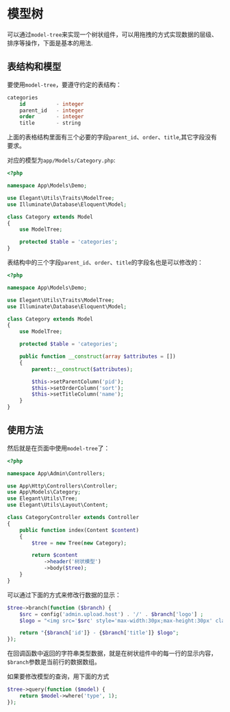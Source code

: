 # 模型树

可以通过`model-tree`来实现一个树状组件，可以用拖拽的方式实现数据的层级、排序等操作，下面是基本的用法.

## 表结构和模型

要使用`model-tree`，要遵守约定的表结构：

```sql
categories
    id          - integer
    parent_id   - integer
    order       - integer
    title       - string
```

上面的表格结构里面有三个必要的字段`parent_id`、`order`、`title`,其它字段没有要求。

对应的模型为`app/Models/Category.php`:

```php
<?php

namespace App\Models\Demo;

use Elegant\Utils\Traits\ModelTree;
use Illuminate\Database\Eloquent\Model;

class Category extends Model
{
    use ModelTree;

    protected $table = 'categories';
}
```

表结构中的三个字段`parent_id`、`order`、`title`的字段名也是可以修改的：

```php
<?php

namespace App\Models\Demo;

use Elegant\Utils\Traits\ModelTree;
use Illuminate\Database\Eloquent\Model;

class Category extends Model
{
    use ModelTree;

    protected $table = 'categories';

    public function __construct(array $attributes = [])
    {
        parent::__construct($attributes);

        $this->setParentColumn('pid');
        $this->setOrderColumn('sort');
        $this->setTitleColumn('name');
    }
}
```

## 使用方法

然后就是在页面中使用`model-tree`了：

```php
<?php

namespace App\Admin\Controllers;

use App\Http\Controllers\Controller;
use App\Models\Category;
use Elegant\Utils\Tree;
use Elegant\Utils\Layout\Content;

class CategoryController extends Controller
{
    public function index(Content $content)
    {
        $tree = new Tree(new Category);

        return $content
            ->header('树状模型')
            ->body($tree);
    }
}
```

可以通过下面的方式来修改行数据的显示：

```php
$tree->branch(function ($branch) {
    $src = config('admin.upload.host') . '/' . $branch['logo'] ;
    $logo = "<img src='$src' style='max-width:30px;max-height:30px' class='img'/>";

    return "{$branch['id']} - {$branch['title']} $logo";
});
```

在回调函数中返回的字符串类型数据，就是在树状组件中的每一行的显示内容，`$branch`参数是当前行的数据数组。

如果要修改模型的查询，用下面的方式

```php
$tree->query(function ($model) {
    return $model->where('type', 1);
});
```
